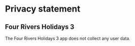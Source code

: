 # Privacy statement

## Four Rivers Holidays 3

The Four Rivers Holidays 3 app does not collect any user data.
